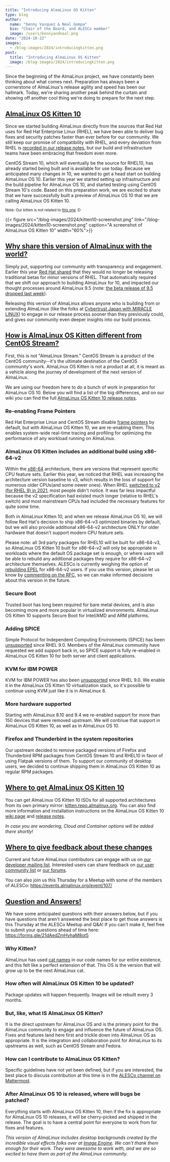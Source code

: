 ```yaml
---
title: "Introducing AlmaLinux OS Kitten"
type: blog
author:
  name: "benny Vasquez & Neal Gompa"
  bio: "Chair of the Board, and ALESCo member"
  image: /users/bennyandneal.png
date: "2024-10-22"
images:
  - /blog-images/2024/introducingkitten.png
post:
  title: "Introducing AlmaLinux OS Kitten"
  image: /blog-images/2024/introducingkitten.png
---
```


Since the beginning of the AlmaLinux project, we have constantly been thinking about what comes next. Preparation has always been a cornerstone of AlmaLinux's release agility and speed has been our hallmark. Today, we're sharing another peak behind the curtain and showing off another cool thing we're doing to prepare for the next step.

## <u>AlmaLinux OS Kitten 10</u>

Since we started building AlmaLinux directly from the sources that Red Hat uses for Red Hat Enterprise Linux (RHEL), we have been able to deliver bug fixes and security patches faster than ever before for our community. We still keep our promise of compatibility with RHEL, and every deviation from RHEL is [recorded in our release notes](https://wiki.almalinux.org/development/Modified-packages.html), but our build and infrastructure teams have been embracing that freedom even more.

CentOS Stream 10, which will eventually be the source for RHEL10, has already started being built and is available for use today. Because we anticipated many changes in 10, we wanted to get a head start on building AlmaLinux OS 10. Earlier this year we started setting up infrastructure and the build pipeline for AlmaLinux OS 10, and started testing using CentOS Stream 10's code. Based on this preparation work, we are excited to share that we have successfully built a preview of AlmaLinux OS 10 that we are calling AlmaLinux OS Kitten 10.

<small>Note: Our kitten is not related to [this one](https://www.sandia.gov/ccr/software/kitten-lightweight-kernel/) :D</small>

{{< figure src="/blog-images/2024/kitten10-screenshot.png" link="/blog-images/2024/kitten10-screenshot.png" caption="A screenshot of AlmaLinux OS Kitten 10" width="60%">}}

## <u>Why share this version of AlmaLinux with the world?</u>

Simply put, supporting our community with transparency and engagement. Earlier this year [Red Hat shared](https://www.redhat.com/en/blog/upcoming-improvements-red-hat-enterprise-linux-minor-release-betas) that they would no longer be releasing traditional betas for minor versions of RHEL. That automatically required that we shift our approach to building AlmaLinux for 10, and impacted our thought processes around AlmaLinux 9.5 (note: [the beta release of 9.5 dropped last week](/blog/2024-10-15-announcing-95-beta/)).

Releasing this version of AlmaLinux allows anyone who is building from or extending AlmaLinux (like the folks at [Cybertrust Japan with MIRACLE LINUX](/blog/2024-07-02-ctj-sponsorship/)) to engage in our release process sooner than they previously could, and gives our community even deeper insights into our build process.

## <u>How is AlmaLinux OS Kitten different from CentOS Stream?</u>

First, this is not "AlmaLinux Stream." CentOS Stream is a product of the CentOS community--it's the ultimate destination of the CentOS community's work. AlmaLinux OS Kitten is not a product at all, it is meant as a vehicle along the journey of development of the next version of AlmaLinux.

We are using our freedom here to do a bunch of work in preparation for AlmaLinux OS 10. Below you will find a list of the big differences, and on our wiki you can find the full [AlmaLinux OS Kitten 10 release notes](https://wiki.almalinux.org/release-notes/kitten-10).

### Re-enabling Frame Pointers

Red Hat Enterprise Linux and CentOS Stream disable [frame pointers](https://www.brendangregg.com/blog/2024-03-17/the-return-of-the-frame-pointers.html) by default, but with AlmaLinux OS Kitten 10, we are re-enabling them. This enables system-wide real-time tracing and profiling for optimizing the performance of any workload running on AlmaLinux.

### AlmaLinux OS Kitten includes an additional build using x86-64-v2

Within the [x86-64](https://en.wikipedia.org/wiki/X86-64) architecture, there are versions that represent specific CPU feature sets. Earlier this year, we noticed that RHEL was increasing the architecture version baseline to v3, which results in the loss of support for numerous older CPUs(and some newer ones). When RHEL [switched to v2 (for RHEL 9) in 2021](https://developers.redhat.com/blog/2021/01/05/building-red-hat-enterprise-linux-9-for-the-x86-64-v2-microarchitecture-level#), most people didn't notice. It was far less impactful because the v2 specification had existed much longer (relative to RHEL's switch) and most mainstream CPUs had included the necessary features for quite some time.

Both in AlmaLinux Kitten 10, and when we release AlmaLinux OS 10, we will follow Red Hat's decision to ship x86-64-v3 optimized binaries by default, but we will also provide additional x86-64-v2 architecture ONLY for older hardware that doesn't support modern CPU feature sets.

Please note: all 3rd party packages for RHEL10 will be built for x86-64-v3, so AlmaLinux OS Kitten 10 built for x86-64-v2 will only be appropriate in workloads where the default OS package set is enough, or where users will be able to rebuild any additional packages they require for x86-64-v2 architecture themselves. ALESCo is currently weighing the option of [rebuilding EPEL](https://docs.fedoraproject.org/en-US/epel/) for x86-64-v2 users. If you use this version, please let us know by [commenting on the RFC](https://github.com/AlmaLinux/ALESCo/pull/2), so we can make informed decisions about this version in the future.

### Secure Boot

Trusted boot has long been required for bare metal devices, and is also becoming more and more popular in virtualized environments. AlmaLinux OS Kitten 10 supports Secure Boot for Intel/AMD and ARM platforms.

### Adding SPICE

Simple Protocol for Independent Computing Environments (SPICE) has been [unsupported](https://docs.redhat.com/en/documentation/red_hat_enterprise_linux/9/html/considerations_in_adopting_rhel_9/assembly_virtualization_considerations-in-adopting-rhel-9#ref_changes-to-spice_assembly_virtualization) since RHEL 9.0. Members of the AlmaLinux community have requested we add support back in, so SPICE support is fully re-enabled in AlmaLinux OS Kitten 10 for both server and client applications.

### KVM for IBM POWER

KVM for IBM POWER has also been [unsupported](https://docs.redhat.com/en/documentation/red_hat_enterprise_linux/9/html/considerations_in_adopting_rhel_9/assembly_virtualization_considerations-in-adopting-rhel-9#ref_changes-to-kvm_assembly_virtualization) since RHEL 9.0. We enable it in the AlmaLinux OS Kitten 10 virtualization stack, so it's possible to continue using KVM just like it is in AlmaLinux 8.

### More hardware supported

Starting with AlmaLinux 8.10 and 9.4 we re-enabled support for more than 150 devices that were removed upstream. We will continue that support in AlmaLinux OS Kitten 10, as well as in AlmaLinux OS 10.

### Firefox and Thunderbird in the system repositories

Our upstream decided to remove packaged versions of Firefox and Thunderbird RPM packages from CentOS Stream 10 and RHEL10 in favor of using Flatpak versions of them. To support our community of desktop users, we decided to continue shipping them in AlmaLinux OS Kitten 10 as regular RPM packages.

## <u>Where to get AlmaLinux OS Kitten 10</u>

You can get AlmaLinux OS Kitten 10 ISOs for all supported architectures from its own primary mirror: [kitten.repo.almalinux.org](https://kitten.repo.almalinux.org/10-kitten/isos/). You can also find more information and installation instructions on the AlmaLinux OS Kitten 10 [wiki page](https://wiki.almalinux.org/development/almalinux-os-kitten-10.html) and [release notes](https://wiki.almalinux.org/release-notes/kitten-10.html#installation-instructions).

_In case you are wondering, Cloud and Container options will be added there shortly!_

## <u>Where to give feedback about these changes</u>

Current and future AlmaLinux contributors can engage with us on [our developer mailing list](https://lists.almalinux.org/mailman3/lists/devel.lists.almalinux.org/). Interested users can share feedback on [our user community list](https://lists.almalinux.org/mailman3/lists/users.lists.almalinux.org/) or [our forums](https://forums.almalinux.org/).

You can also join us this Thursday for a Meetup with some of the members of ALESCo: <https://events.almalinux.org/event/107/>

## <u>Question and Answers!</u>

We have some anticipated questions with their answers below, but if you have questions that aren't answered the best place to get those answers is this Thursday at the ALESCo Meetup and Q&A! If you can't make it, feel free to submit your questions ahead of time here: <https://forms.gle/21dAedZmHvhaM8ot5>

### Why Kitten?

AlmaLinux has used [cat names](https://wiki.almalinux.org/FAQ.html#why-does-the-almalinux-codename-include-cats) in our code names for our entire existence, and this felt like a perfect extension of that. This OS is the version that will grow up to be the next AlmaLinux cat.

### How often will AlmaLinux OS Kitten 10 be updated?

Package updates will happen frequently. Images will be rebuilt every 3 months.

### But, like, what IS AlmaLinux OS Kitten?

It is the direct upstream for AlmaLinux OS and is the primary point for the AlmaLinux community to engage and influence the future of AlmaLinux OS. Fixes and features land here first and trickle down into AlmaLinux OS as appropriate. It is the integration and collaboration point for AlmaLinux to its upstreams as well, such as CentOS Stream and Fedora.

### How can I contribute to AlmaLinux OS Kitten?

Specific guidelines have not yet been defined, but if you are interested, the best place to discuss contribution at this time is in the [ALESCo channel on Mattermost](https://chat.almalinux.org/almalinux/channels/alesco).

### After AlmaLinux OS 10 is released, where will bugs be patched?

Everything starts with AlmaLinux OS Kitten 10, then if the fix is appropriate for AlmaLinux OS 10 releases, it will be cherry-picked and shipped in the release. The goal is to have a central point for everyone to work from for fixes and features.

_This version of AlmaLinux includes desktop backgrounds created by the incredible visual effects folks over at [Image Engine](https://image-engine.com/). We can't thank them enough for their work. They were awesome to work with, and we are so excited to have them as part of the AlmaLinux community._
